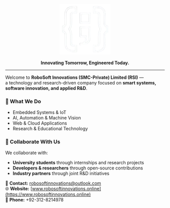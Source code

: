<p align="center">
  <img src="https://github.com/RoboSoft-Innovations/.github/blob/main/RSI_Logo_White.png" width="160" alt="RoboSoft Innovations Logo" />
</p>

<p align="center"><b>Innovating Tomorrow, Engineered Today.</b></p>

---

Welcome to **RoboSoft Innovations (SMC-Private) Limited (RSI)** —  
a technology and research-driven company focused on **smart systems, software innovation, and applied R&D**.

### 🧠 What We Do
- Embedded Systems & IoT  
- AI, Automation & Machine Vision  
- Web & Cloud Applications  
- Research & Educational Technology

### 🤝 Collaborate With Us
We collaborate with:
- **University students** through internships and research projects  
- **Developers & researchers** through open-source contributions  
- **Industry partners** through joint R&D initiatives  

📧 **Contact:** [robosoftinnovations@outlook.com](mailto:robosoftinnovations@outlook.com)  
🌐 **Website:** [www.robosoftinnovations.online](https://www.robosoftinnovations.online)  
📱 **Phone:** +92-312-8214978
